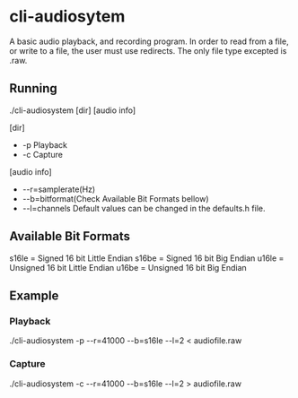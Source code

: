 # cli-audiosytem
A basic audio playback, and recording program.
In order to read from a file, 
or write to a file,
the user must use redirects.
The only file type excepted is .raw.

## Running
./cli-audiosystem [dir] [audio info]

[dir]
- -p Playback
- -c Capture

[audio info]
- --r=samplerate(Hz)
- --b=bitformat(Check Available Bit Formats bellow)
- --l=channels
Default values can be changed in the defaults.h file.

## Available Bit Formats 
s16le = Signed 16 bit Little Endian 
s16be = Signed 16 bit Big Endian 
u16le = Unsigned 16 bit Little Endian 
u16be = Unsigned 16 bit Big Endian 

## Example
### Playback
./cli-audiosystem -p --r=41000 --b=s16le --l=2 < audiofile.raw
### Capture
./cli-audiosystem -c --r=41000 --b=s16le --l=2 > audiofile.raw
